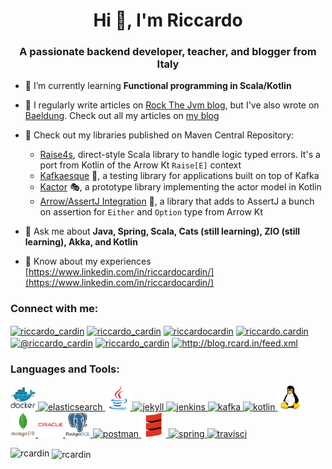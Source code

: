 <h1 align="center">Hi 👋, I'm Riccardo</h1>
<h3 align="center">A passionate backend developer, teacher, and blogger from Italy</h3>

- 🌱 I’m currently learning **Functional programming in Scala/Kotlin**

- 📝 I regularly write articles on [Rock The Jvm blog](https://blog.rockthejvm.com/), but I've also wrote on [Baeldung](https://www.baeldung.com/scala/author/riccardocardin). Check out all my articles on [my blog](http://blog.rcard.in/)

- 👀 Check out my libraries published on Maven Central Repository:
  - [Raise4s](https://github.com/rcardin/raise4s), direct-style Scala library to handle logic typed errors. It's a port from Kotlin of the Arrow Kt `Raise[E]` context
  - [Kafkaesque](https://github.com/rcardin/kafkaesque) 🐛, a testing library for applications built on top of Kafka
  - [Kactor](https://github.com/rcardin/kactor) 🎭, a prototype library implementing the actor model in Kotlin
  - [Arrow/AssertJ Integration](https://github.com/rcardin/assertj-arrow-core) 🧪, a library that adds to AssertJ a bunch on assertion for `Either` and `Option` type from Arrow Kt

- 💬 Ask me about **Java, Spring, Scala, Cats (still learning), ZIO (still learning), Akka, and Kotlin**

- 📄 Know about my experiences [https://www.linkedin.com/in/riccardocardin/](https://www.linkedin.com/in/riccardocardin/)

<h3 align="left">Connect with me:</h3>
<p align="left">
<a href="https://dev.to/riccardo_cardin" target="blank"><img align="center" src="https://cdn.jsdelivr.net/npm/simple-icons@3.0.1/icons/dev-dot-to.svg" alt="riccardo_cardin" height="30" width="40" /></a>
<a href="https://twitter.com/riccardo_cardin" target="blank"><img align="center" src="https://raw.githubusercontent.com/rahuldkjain/github-profile-readme-generator/master/src/images/icons/Social/twitter.svg" alt="riccardo_cardin" height="30" width="40" /></a>
<a href="https://linkedin.com/in/riccardocardin" target="blank"><img align="center" src="https://raw.githubusercontent.com/rahuldkjain/github-profile-readme-generator/master/src/images/icons/Social/linked-in-alt.svg" alt="riccardocardin" height="30" width="40" /></a>
<a href="https://stackoverflow.com/users/riccardo.cardin" target="blank"><img align="center" src="https://raw.githubusercontent.com/rahuldkjain/github-profile-readme-generator/master/src/images/icons/Social/stack-overflow.svg" alt="riccardo.cardin" height="30" width="40" /></a>
<a href="https://medium.com/@riccardo_cardin" target="blank"><img align="center" src="https://raw.githubusercontent.com/rahuldkjain/github-profile-readme-generator/master/src/images/icons/Social/medium.svg" alt="@riccardo_cardin" height="30" width="40" /></a>
<a href="https://www.hackerrank.com/riccardo_cardin" target="blank"><img align="center" src="https://raw.githubusercontent.com/rahuldkjain/github-profile-readme-generator/master/src/images/icons/Social/hackerrank.svg" alt="riccardo_cardin" height="30" width="40" /></a>
<a href="/http://blog.rcard.in/feed.xml" target="blank"><img align="center" src="https://raw.githubusercontent.com/rahuldkjain/github-profile-readme-generator/master/src/images/icons/Social/rss.svg" alt="http://blog.rcard.in/feed.xml" height="30" width="40" /></a>
</p>

<h3 align="left">Languages and Tools:</h3>
<p align="left"> <a href="https://www.docker.com/" target="_blank"> <img src="https://raw.githubusercontent.com/devicons/devicon/master/icons/docker/docker-original-wordmark.svg" alt="docker" width="40" height="40"/> </a> <a href="https://www.elastic.co" target="_blank"> <img src="https://www.vectorlogo.zone/logos/elastic/elastic-icon.svg" alt="elasticsearch" width="40" height="40"/> </a> <a href="https://www.java.com" target="_blank"> <img src="https://raw.githubusercontent.com/devicons/devicon/master/icons/java/java-original.svg" alt="java" width="40" height="40"/> </a> <a href="https://jekyllrb.com/" target="_blank"> <img src="https://www.vectorlogo.zone/logos/jekyllrb/jekyllrb-icon.svg" alt="jekyll" width="40" height="40"/> </a> <a href="https://www.jenkins.io" target="_blank"> <img src="https://www.vectorlogo.zone/logos/jenkins/jenkins-icon.svg" alt="jenkins" width="40" height="40"/> </a> <a href="https://kafka.apache.org/" target="_blank"> <img src="https://www.vectorlogo.zone/logos/apache_kafka/apache_kafka-icon.svg" alt="kafka" width="40" height="40"/> </a> <a href="https://kotlinlang.org" target="_blank"> <img src="https://www.vectorlogo.zone/logos/kotlinlang/kotlinlang-icon.svg" alt="kotlin" width="40" height="40"/> </a> <a href="https://www.linux.org/" target="_blank"> <img src="https://raw.githubusercontent.com/devicons/devicon/master/icons/linux/linux-original.svg" alt="linux" width="40" height="40"/> </a> <a href="https://www.mongodb.com/" target="_blank"> <img src="https://raw.githubusercontent.com/devicons/devicon/master/icons/mongodb/mongodb-original-wordmark.svg" alt="mongodb" width="40" height="40"/> </a> <a href="https://www.oracle.com/" target="_blank"> <img src="https://raw.githubusercontent.com/devicons/devicon/master/icons/oracle/oracle-original.svg" alt="oracle" width="40" height="40"/> </a> <a href="https://www.postgresql.org" target="_blank"> <img src="https://raw.githubusercontent.com/devicons/devicon/master/icons/postgresql/postgresql-original-wordmark.svg" alt="postgresql" width="40" height="40"/> </a> <a href="https://postman.com" target="_blank"> <img src="https://www.vectorlogo.zone/logos/getpostman/getpostman-icon.svg" alt="postman" width="40" height="40"/> </a> <a href="https://www.scala-lang.org" target="_blank"> <img src="https://raw.githubusercontent.com/devicons/devicon/master/icons/scala/scala-original.svg" alt="scala" width="40" height="40"/> </a> <a href="https://spring.io/" target="_blank"> <img src="https://www.vectorlogo.zone/logos/springio/springio-icon.svg" alt="spring" width="40" height="40"/> </a> <a href="https://travis-ci.org" target="_blank"> <img src="https://www.vectorlogo.zone/logos/travis-ci/travis-ci-icon.svg" alt="travisci" width="40" height="40"/> </a> </p>

<p><img align="left" src="https://github-readme-stats.vercel.app/api/top-langs?username=rcardin&show_icons=true&locale=en&layout=compact&theme=dracula" alt="rcardin" /></p>

<p>&nbsp;<img align="center" src="https://github-readme-stats.vercel.app/api?username=rcardin&show_icons=true&locale=en&theme=dracula" alt="rcardin" /></p>

